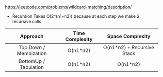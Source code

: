 https://leetcode.com/problems/wildcard-matching/description/

- Recursion Takes O(2^(n1+n2)) because at each step we make 2 recursive calls.

|        Approach        | Time Complexity |      Space Complexity       |
| :--------------------: | :-------------: | :-------------------------: |
| Top Down / Memoization |    O(n1\*n2)    | O(n1\*n2) + Recursive Stack |
| BottomUp / Tabulation  |    O(n1\*n2)    |          O(n1\*n2)          |
